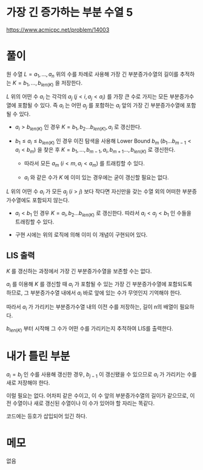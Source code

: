 # 가장 긴 증가하는 부분 수열 5

https://www.acmicpc.net/problem/14003

# 풀이

원 수열 $L=\mathit{a}_{1}, \ldots, \mathit{a}_{n}$ 위의 수를 차례로 사용해 가장 긴 부분증가수열의 길이를 추적하는 $K = \mathit{b}_{1}, \ldots, \mathit{b}_{len(K)}$ 을 저장한다.

$L$ 위의 어떤 수 $\mathit{a}_{i}$ 는 각각의 $\mathit{a}_{j}\ (j<i,\mathit{a}_{j}<\mathit{a}_{i})$ 를 가장 큰 수로 가지는 모든 부분증가수열에 포함될 수 있다. 즉 $\mathit{a}_{i}$ 는 어떤 $\mathit{a}_{j}$ 를 포함하는 $\mathit{a}_{i}$ 앞의 가장 긴 부분증가수열에 포함될 수 있다.

- $\mathit{a}_{i}>\mathit{b}_{len(K)}$ 인 경우 $K=\mathit{b}_{1},\mathit{b}_{2} \ldots \mathit{b}_{len(K)},\mathit{a}_{i}$ 로 갱신한다.

- $\mathit{b}_{1}\leq\mathit{a}_{i}\leq\mathit{b}_{len(K)}$ 인 경우 이진 탐색을 사용해 Lower Bound $\mathit{b}_{m}\ (\mathit{b}_{1} \ldots \mathit{b}_{m-1}<\mathit{a}_{i}<\mathit{b}_{m})$ 을 찾은 후 $K=\mathit{b}_{1}, \ldots ,\mathit{b}_{m-1},\mathit{a}_{i},\mathit{b}_{m+1} \ldots ,\mathit{b}_{len(K)}$ 로 갱신한다.

    - 따라서 모든 $\mathit{a}_{m}\ (i<m,\mathit{a}_{i}<\mathit{a}_{m})$ 를 트래킹할 수 있다.

    - $\mathit{a}_{i}$ 와 같은 수가 $K$ 에 이미 있는 경우에는 굳이 갱신할 필요는 없다.

$L$ 위의 어떤 수 $\mathit{a}_{i}$ 가 모든 $\mathit{a}_{j}\ (i>j)$ 보다 작다면 자신만을 갖는 수열 외의 어떠한 부분증가수열에도 포함되지 않는다.

- $\mathit{a}_{i}<\mathit{b}_{1}$ 인 경우 $K=\mathit{a}_{i},\mathit{b}_{2} \ldots \mathit{b}_{len(K)}$ 로 갱신한다. 따라서 $\mathit{a}_{i}<\mathit{a}_{j}<\mathit{b}_{1}$ 인 수들을 트래킹할 수 있다.

- 구현 시에는 위의 로직에 의해 이미 이 개념이 구현되어 있다.

## LIS 출력

$K$ 를 갱신하는 과정에서 가장 긴 부분증가수열을 보존할 수는 없다.

$\mathit{a}_{i}$ 를 이용해 $K$ 를 갱신할 때 $\mathit{a}_{i}$ 가 포함될 수 있는 가장 긴 부분증가수열에 포함되도록 하므로, 그 부분증가수열 내에서 $\mathit{a}_{i}$ 바로 앞에 있는 수가 무엇인지 기억해야 한다.

따라서 $\mathit{a}_{i}$ 가 가리키는 부분증가수열 내의 이전 수를 저장하는, 길이 n의 배열이 필요하다.

$\mathit{b}_{len(K)}$ 부터 시작해 그 수가 어떤 수를 가리키는지 추적하여 LIS를 출력한다.

# 내가 틀린 부분

$\mathit{a}_{i}=\mathit{b}_{j}$ 인 수를 사용해 갱신한 경우, $\mathit{b}_{j-1}$ 이 갱신됐을 수 있으므로 $\mathit{a}_{i}$ 가 가리키는 수를 새로 저장해야 한다.

이럴 필요는 없다. 어차피 같은 수이고, 이 수 앞의 부분증가수열의 길이가 같으므로, 이전 수열이나 새로 갱신된 수열이나 이 수가 있어야 할 자리는 똑같다.

코드에는 등호가 삽입되어 있긴 하다.

# 메모

없음
